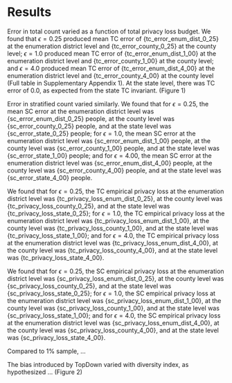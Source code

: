 Results
=======

Error in total count varied as a function of total privacy loss
budget. We found that
$\epsilon = 0.25$ produced mean TC error of {tc_error_enum_dist_0_25}
at the enumeration district level and {tc_error_county_0_25} at the
county level;
$\epsilon = 1.0$ produced mean TC error of {tc_error_enum_dist_1_00}
at the enumeration district level and {tc_error_county_1_00} at the
county level;
and $\epsilon = 4.0$ produced mean TC error of {tc_error_enum_dist_4_00}
at the enumeration district level and {tc_error_county_4_00} at the
county level (Full table in Supplementary Appendix 1).
At the state level, there was TC error of $0.0$, as expected from the
state TC invariant. (Figure 1)

Error in stratified count varied similarly.  We found that
for $\epsilon = 0.25$, the mean SC error 
at the enumeration district level was {sc_error_enum_dist_0_25} people,
at the county level was {sc_error_county_0_25} people, and
at the state level was {sc_error_state_0_25} people;
for $\epsilon = 1.0$, the mean SC error 
at the enumeration district level was {sc_error_enum_dist_1_00} people,
at the county level was {sc_error_county_1_00} people, and
at the state level was {sc_error_state_1_00} people; and
for $\epsilon = 4.00$, the mean SC error 
at the enumeration district level was {sc_error_enum_dist_4_00} people,
at the county level was {sc_error_county_4_00} people, and
at the state level was {sc_error_state_4_00} people.

We found that
for $\epsilon = 0.25$, the TC empirical privacy loss
at the enumeration district level was {tc_privacy_loss_enum_dist_0_25},
at the county level was {tc_privacy_loss_county_0_25}, and
at the state level was {tc_privacy_loss_state_0_25};
for $\epsilon = 1.0$, the TC empirical privacy loss
at the enumeration district level was {tc_privacy_loss_enum_dist_1_00},
at the county level was {tc_privacy_loss_county_1_00}, and
at the state level was {tc_privacy_loss_state_1_00}; and
for $\epsilon = 4.0$, the TC empirical privacy loss
at the enumeration district level was {tc_privacy_loss_enum_dist_4_00},
at the county level was {tc_privacy_loss_county_4_00}, and
at the state level was {tc_privacy_loss_state_4_00}.



We found that
for $\epsilon = 0.25$, the SC empirical privacy loss
at the enumeration district level was {sc_privacy_loss_enum_dist_0_25},
at the county level was {sc_privacy_loss_county_0_25}, and
at the state level was {sc_privacy_loss_state_0_25};
for $\epsilon = 1.0$, the SC empirical privacy loss
at the enumeration district level was {sc_privacy_loss_enum_dist_1_00},
at the county level was {sc_privacy_loss_county_1_00}, and
at the state level was {sc_privacy_loss_state_1_00}; and
for $\epsilon = 4.0$, the SC empirical privacy loss
at the enumeration district level was {sc_privacy_loss_enum_dist_4_00},
at the county level was {sc_privacy_loss_county_4_00}, and
at the state level was {sc_privacy_loss_state_4_00}.

Compared to 1% sample, ...

The bias introduced by TopDown varied with diversity index, as
hypothesized ... (Figure 2)

